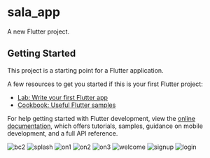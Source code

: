 # sala_app

A new Flutter project.

## Getting Started

This project is a starting point for a Flutter application.

A few resources to get you started if this is your first Flutter project:

- [Lab: Write your first Flutter app](https://docs.flutter.dev/get-started/codelab)
- [Cookbook: Useful Flutter samples](https://docs.flutter.dev/cookbook)

For help getting started with Flutter development, view the
[online documentation](https://docs.flutter.dev/), which offers tutorials,
samples, guidance on mobile development, and a full API reference.

![bc2](https://user-images.githubusercontent.com/122188401/231309368-d7023bc2-25e7-4844-abfc-ee656dd4a9c8.png)
![splash](https://user-images.githubusercontent.com/122188401/231309529-1bc637ce-4a10-43a7-a32f-0e40abaa9b4d.jpg)
![on1](https://user-images.githubusercontent.com/122188401/231309596-392c9dc5-847f-491b-942c-c676b97559ca.jpg)
![on2](https://user-images.githubusercontent.com/122188401/231309646-ad90bfb9-8e78-4a48-a12e-189d63a3d6e4.jpg)
![on3](https://user-images.githubusercontent.com/122188401/231309691-a39c63fb-1548-4d0d-8930-3ab973f0252a.jpg)
![welcome](https://user-images.githubusercontent.com/122188401/231309750-4431585b-f363-4a7a-a928-f8486c660fc1.jpg)
![signup](https://user-images.githubusercontent.com/122188401/231309862-ba9fc008-c91c-4700-b27f-96e36ecf9d2d.jpg)
![login](https://user-images.githubusercontent.com/122188401/231309900-a7c79d91-9591-49c8-ad00-079dcd05601e.jpg)

